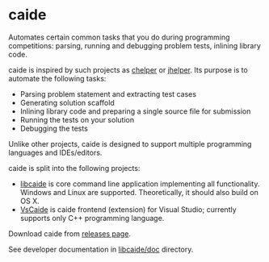 # caide
Automates certain common tasks that you do during programming competitions:
parsing, running and debugging problem tests, inlining library code.

caide is inspired by such projects as [chelper](https://code.google.com/p/idea-chelper)
or [jhelper](https://github.com/AlexeyDmitriev/JHelper). Its purpose is to automate the following tasks:

* Parsing problem statement and extracting test cases
* Generating solution scaffold
* Inlining library code and preparing a single source file for submission
* Running the tests on your solution
* Debugging the tests

Unlike other projects, caide is designed to support multiple programming languages and IDEs/editors.

caide is split into the following projects:

* [libcaide](https://github.com/slycelote/caide/blob/master/libcaide/README.md) is core command line application implementing all functionality. Windows and Linux are supported. Theoretically, it should also build on OS X.
* [VsCaide](https://github.com/slycelote/caide/blob/master/vscaide/README.md) is caide frontend (extension) for Visual Studio; currently supports only C++ programming language.

Download caide from [releases page](https://github.com/slycelote/caide/releases).

See developer documentation in [libcaide/doc](https://github.com/slycelote/caide/tree/master/libcaide/doc) directory.

